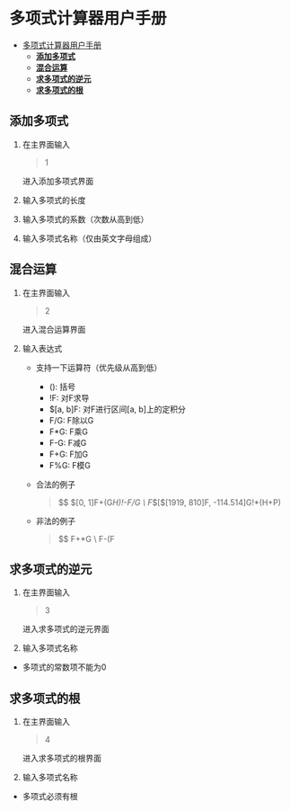 # 多项式计算器用户手册

<!-- TOC -->

- [多项式计算器用户手册](#%e5%a4%9a%e9%a1%b9%e5%bc%8f%e8%ae%a1%e7%ae%97%e5%99%a8%e7%94%a8%e6%88%b7%e6%89%8b%e5%86%8c)
  - [**添加多项式**](#%e6%b7%bb%e5%8a%a0%e5%a4%9a%e9%a1%b9%e5%bc%8f)
  - [**混合运算**](#%e6%b7%b7%e5%90%88%e8%bf%90%e7%ae%97)
  - [**求多项式的逆元**](#%e6%b1%82%e5%a4%9a%e9%a1%b9%e5%bc%8f%e7%9a%84%e9%80%86%e5%85%83)
  - [**求多项式的根**](#%e6%b1%82%e5%a4%9a%e9%a1%b9%e5%bc%8f%e7%9a%84%e6%a0%b9)

<!-- /TOC -->

## **添加多项式**
1. 在主界面输入
    > 1

    进入添加多项式界面
2. 输入多项式的长度
3. 输入多项式的系数（次数从高到低）
4. 输入多项式名称（仅由英文字母组成）

## **混合运算**
1. 在主界面输入
    > 2

    进入混合运算界面
2. 输入表达式
    * 支持一下运算符（优先级从高到低）
        * (): 括号  
        * !F: 对F求导  
        * $[a, b]F: 对F进行区间[a, b]上的定积分  
        * F/G: F除以G
        * F*G: F乘G
        * F-G: F减G
        * F+G: F加G
        * F%G: F模G
    * 合法的例子
        > $$ \$[0, 1]F+(G*H)!-F/G \\
        > F*\$[\$[1919, 810]F, -114.514]G!*(H+P)

    * 非法的例子
        > $$ F+*G \\
        > F-(F
    
## **求多项式的逆元**
1. 在主界面输入
    > 3

    进入求多项式的逆元界面
2. 输入多项式名称
* 多项式的常数项不能为0

## **求多项式的根**
1. 在主界面输入
    > 4

    进入求多项式的根界面
2. 输入多项式名称
* 多项式必须有根
